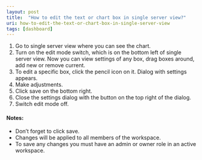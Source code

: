 ```yaml
---
layout: post
title:  "How to edit the text or chart box in single server view?"
uri: how-to-edit-the-text-or-chart-box-in-single-server-view
tags: [dashboard]
---
```


1.  Go to single server view where you can see the chart.
2.  Turn on the edit mode switch, which is on the bottom left of single server view. Now you can view settings of any box, drag boxes around, add new or remove current.
3.  To edit a specific box, click the pencil icon on it. Dialog with settings appears.
4.  Make adjustments.
5.  Click save on the bottom right.
6.  Close the settings dialog with the button on the top right of the dialog.
7.  Switch edit mode off.

<!--more-->

#### Notes:

*   Don’t forget to click save.
*   Changes will be applied to all members of the workspace.
*   To save any changes you must have an admin or owner role in an active workspace.